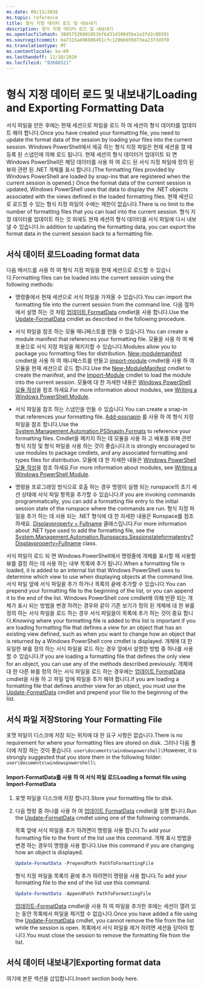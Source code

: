 ```yaml
---
ms.date: 09/13/2016
ms.topic: reference
title: 형식 지정 데이터 로드 및 내보내기
description: 형식 지정 데이터 로드 및 내보내기
ms.openlocfilehash: 38857526801051bf6d31d300d5be1a3fd2c80391
ms.sourcegitcommit: ba7315a496986451cfc1296b659d73ea2373d3f0
ms.translationtype: MT
ms.contentlocale: ko-KR
ms.lasthandoff: 12/10/2020
ms.locfileid: "92666521"
---
```

# <a name="loading-and-exporting-formatting-data"></a><span data-ttu-id="abb10-103">형식 지정 데이터 로드 및 내보내기</span><span class="sxs-lookup"><span data-stu-id="abb10-103">Loading and Exporting Formatting Data</span></span>

<span data-ttu-id="abb10-104">서식 파일을 만든 후에는 현재 세션으로 파일을 로드 하 여 세션의 형식 데이터를 업데이트 해야 합니다.</span><span class="sxs-lookup"><span data-stu-id="abb10-104">Once you have created your formatting file, you need to update the format data of the session by loading your files into the current session.</span></span> <span data-ttu-id="abb10-105">Windows PowerShell에서 제공 하는 형식 지정 파일은 현재 세션을 열 때 등록 된 스냅인에 의해 로드 됩니다. 현재 세션의 형식 데이터가 업데이트 되 면 Windows PowerShell은 해당 데이터를 사용 하 여 로드 된 서식 지정 파일에 정의 된 뷰와 관련 된 .NET 개체를 표시 합니다.</span><span class="sxs-lookup"><span data-stu-id="abb10-105">(The formatting files provided by Windows PowerShell are loaded by snap-ins that are registered when the current session is opened.) Once the format data of the current session is updated, Windows PowerShell uses that data to display the .NET objects associated with the views defined in the loaded formatting files.</span></span> <span data-ttu-id="abb10-106">현재 세션으로 로드할 수 있는 형식 지정 파일의 수에는 제한이 없습니다.</span><span class="sxs-lookup"><span data-stu-id="abb10-106">There is no limit to the number of formatting files that you can load into the current session.</span></span> <span data-ttu-id="abb10-107">형식 지정 데이터를 업데이트 하는 것 외에도 현재 세션의 형식 데이터를 서식 파일에 다시 내보낼 수 있습니다.</span><span class="sxs-lookup"><span data-stu-id="abb10-107">In addition to updating the formatting data, you can export the format data in the current session back to a formatting file.</span></span>

## <a name="loading-format-data"></a><span data-ttu-id="abb10-108">서식 데이터 로드</span><span class="sxs-lookup"><span data-stu-id="abb10-108">Loading format data</span></span>

<span data-ttu-id="abb10-109">다음 메서드를 사용 하 여 형식 지정 파일을 현재 세션으로 로드할 수 있습니다.</span><span class="sxs-lookup"><span data-stu-id="abb10-109">Formatting files can be loaded into the current session using the following methods:</span></span>

- <span data-ttu-id="abb10-110">명령줄에서 현재 세션으로 서식 파일을 가져올 수 있습니다.</span><span class="sxs-lookup"><span data-stu-id="abb10-110">You can import the formatting file into the current session from the command line.</span></span> <span data-ttu-id="abb10-111">다음 절차에서 설명 하는 것 처럼 [업데이트 FormatData](/powershell/module/Microsoft.PowerShell.Utility/Update-FormatData) cmdlet을 사용 합니다.</span><span class="sxs-lookup"><span data-stu-id="abb10-111">Use the [Update-FormatData](/powershell/module/Microsoft.PowerShell.Utility/Update-FormatData) cmdlet as described in the following procedure.</span></span>

- <span data-ttu-id="abb10-112">서식 파일을 참조 하는 모듈 매니페스트를 만들 수 있습니다.</span><span class="sxs-lookup"><span data-stu-id="abb10-112">You can create a module manifest that references your formatting file.</span></span> <span data-ttu-id="abb10-113">모듈을 사용 하 여 배포용으로 서식 지정 파일을 패키지할 수 있습니다.</span><span class="sxs-lookup"><span data-stu-id="abb10-113">Modules allow you to package you formatting files for distribution.</span></span> <span data-ttu-id="abb10-114">[New-modulemanifest](/powershell/module/Microsoft.PowerShell.Core/New-ModuleManifest) cmdlet을 사용 하 여 매니페스트를 만들고 [import-module](/powershell/module/Microsoft.PowerShell.Core/Import-Module) cmdlet을 사용 하 여 모듈을 현재 세션으로 로드 합니다.</span><span class="sxs-lookup"><span data-stu-id="abb10-114">Use the [New-ModuleManifest](/powershell/module/Microsoft.PowerShell.Core/New-ModuleManifest) cmdlet to create the manifest, and the [Import-Module](/powershell/module/Microsoft.PowerShell.Core/Import-Module) cmdlet to load the module into the current session.</span></span> <span data-ttu-id="abb10-115">모듈에 대 한 자세한 내용은 [Windows PowerShell 모듈 작성](../module/writing-a-windows-powershell-module.md)을 참조 하세요.</span><span class="sxs-lookup"><span data-stu-id="abb10-115">For more information about modules, see [Writing a Windows PowerShell Module](../module/writing-a-windows-powershell-module.md).</span></span>

- <span data-ttu-id="abb10-116">서식 파일을 참조 하는 스냅인을 만들 수 있습니다.</span><span class="sxs-lookup"><span data-stu-id="abb10-116">You can create a snap-in that references your formatting file.</span></span> <span data-ttu-id="abb10-117">[Add-pssnapin](/dotnet/api/System.Management.Automation.PSSnapIn.Formats) 를 사용 하 여 형식 지정 파일을 참조 합니다.</span><span class="sxs-lookup"><span data-stu-id="abb10-117">Use the [System.Management.Automation.PSSnapIn.Formats](/dotnet/api/System.Management.Automation.PSSnapIn.Formats) to reference your formatting files.</span></span> <span data-ttu-id="abb10-118">Cmdlet을 패키지 하는 데 모듈을 사용 하 고 배포를 위해 관련 형식 지정 및 형식 파일을 사용 하는 것이 좋습니다.</span><span class="sxs-lookup"><span data-stu-id="abb10-118">It is strongly encouraged to use modules to package cmdlets, and any associated formatting and types files for distribution.</span></span> <span data-ttu-id="abb10-119">모듈에 대 한 자세한 내용은 [Windows PowerShell 모듈 작성](../module/writing-a-windows-powershell-module.md)을 참조 하세요.</span><span class="sxs-lookup"><span data-stu-id="abb10-119">For more information about modules, see [Writing a Windows PowerShell Module](../module/writing-a-windows-powershell-module.md).</span></span>

- <span data-ttu-id="abb10-120">명령을 프로그래밍 방식으로 호출 하는 경우 명령이 실행 되는 runspace의 초기 세션 상태에 서식 파일 항목을 추가할 수 있습니다.</span><span class="sxs-lookup"><span data-stu-id="abb10-120">If you are invoking commands programmatically, you can add a formatting file entry to the initial session state of the runspace where the commands are run.</span></span> <span data-ttu-id="abb10-121">형식 지정 파일을 추가 하는 데 사용 되는 .NET 형식에 대 한 자세한 내용은 Runspace를 참조 하세요. [ Displayproperty = Fullname](/dotnet/api/System.Management.Automation.Runspaces.SessionStateFormatEntry) 클래스입니다.</span><span class="sxs-lookup"><span data-stu-id="abb10-121">For more information about .NET type used to add the formatting file, see the [System.Management.Automation.Runspaces.Sessionstateformatentry?Displayproperty=Fullname](/dotnet/api/System.Management.Automation.Runspaces.SessionStateFormatEntry) class.</span></span>

<span data-ttu-id="abb10-122">서식 파일이 로드 되 면 Windows PowerShell에서 명령줄에 개체를 표시할 때 사용할 뷰를 결정 하는 데 사용 하는 내부 목록에 추가 됩니다.</span><span class="sxs-lookup"><span data-stu-id="abb10-122">When a formatting file is loaded, it is added to an internal list that Windows PowerShell uses to determine which view to use when displaying objects at the command line.</span></span> <span data-ttu-id="abb10-123">서식 파일 앞에 서식 파일을 추가 하거나 목록의 끝에 추가할 수 있습니다.</span><span class="sxs-lookup"><span data-stu-id="abb10-123">You can prepend your formatting file to the beginning of the list, or you can append it to the end of the list.</span></span> <span data-ttu-id="abb10-124">Windows PowerShell core cmdlet에 의해 반환 되는 개체가 표시 되는 방법을 변경 하려는 경우와 같이 기존 보기가 정의 된 개체에 대 한 뷰를 정의 하는 서식 파일을 로드 하는 경우 서식 파일을이 목록에 추가 하는 것이 중요 합니다.</span><span class="sxs-lookup"><span data-stu-id="abb10-124">Knowing where your formatting file is added to this list is important if you are loading formatting file that defines a view for an object that has an existing view defined, such as when you want to change how an object that is returned by a Windows PowerShell core cmdlet is displayed.</span></span> <span data-ttu-id="abb10-125">개체에 대 한 유일한 뷰를 정의 하는 서식 파일을 로드 하는 경우 앞에서 설명한 방법 중 하나를 사용할 수 있습니다.</span><span class="sxs-lookup"><span data-stu-id="abb10-125">If you are loading a formatting file that defines the only view for an object, you can use any of the methods described previously.</span></span>  <span data-ttu-id="abb10-126">개체에 대 한 다른 뷰를 정의 하는 서식 파일을 로드 하는 경우에는 [업데이트 FormatData](/powershell/module/Microsoft.PowerShell.Utility/Update-FormatData) cmdlet을 사용 하 고 파일 앞에 파일을 추가 해야 합니다.</span><span class="sxs-lookup"><span data-stu-id="abb10-126">If you are loading a formatting file that defines another view for an object, you must use the [Update-FormatData](/powershell/module/Microsoft.PowerShell.Utility/Update-FormatData) cmdlet and prepend your file to the beginning of the list.</span></span>

## <a name="storing-your-formatting-file"></a><span data-ttu-id="abb10-127">서식 파일 저장</span><span class="sxs-lookup"><span data-stu-id="abb10-127">Storing Your Formatting File</span></span>

<span data-ttu-id="abb10-128">포맷 파일이 디스크에 저장 되는 위치에 대 한 요구 사항은 없습니다.</span><span class="sxs-lookup"><span data-stu-id="abb10-128">There is no requirement for where your formatting files are stored on disk.</span></span> <span data-ttu-id="abb10-129">그러나 다음 폴더에 저장 하는 것이 좋습니다. `user\documents\windowspowershell\`</span><span class="sxs-lookup"><span data-stu-id="abb10-129">However, it is strongly suggested that you store them in the following folder: `user\documents\windowspowershell\`</span></span>

#### <a name="loading-a-format-file-using-import-formatdata"></a><span data-ttu-id="abb10-130">Import-FormatData를 사용 하 여 서식 파일 로드</span><span class="sxs-lookup"><span data-stu-id="abb10-130">Loading a format file using Import-FormatData</span></span>

1. <span data-ttu-id="abb10-131">포맷 파일을 디스크에 저장 합니다.</span><span class="sxs-lookup"><span data-stu-id="abb10-131">Store your formatting file to disk.</span></span>

2. <span data-ttu-id="abb10-132">다음 명령 중 하나를 사용 하 여 [업데이트 FormatData](/powershell/module/Microsoft.PowerShell.Utility/Update-FormatData) cmdlet을 실행 합니다.</span><span class="sxs-lookup"><span data-stu-id="abb10-132">Run the [Update-FormatData](/powershell/module/Microsoft.PowerShell.Utility/Update-FormatData) cmdlet using one of the following commands.</span></span>

   <span data-ttu-id="abb10-133">목록 앞에 서식 파일을 추가 하려면이 명령을 사용 합니다.</span><span class="sxs-lookup"><span data-stu-id="abb10-133">To add your formatting file to the front of the list use this command.</span></span> <span data-ttu-id="abb10-134">개체 표시 방법을 변경 하는 경우이 명령을 사용 합니다.</span><span class="sxs-lookup"><span data-stu-id="abb10-134">Use this command if you are changing how an object is displayed.</span></span>

   ```powershell
   Update-FormatData -PrependPath PathToFormattingFile
   ```

   <span data-ttu-id="abb10-135">형식 지정 파일을 목록의 끝에 추가 하려면이 명령을 사용 합니다.</span><span class="sxs-lookup"><span data-stu-id="abb10-135">To add your formatting file to the end of the list use this command.</span></span>

   ```powershell
   Update-FormatData -AppendPath PathToFormattingFile
   ```

   <span data-ttu-id="abb10-136">[업데이트-FormatData](/powershell/module/Microsoft.PowerShell.Utility/Update-FormatData) cmdlet을 사용 하 여 파일을 추가한 후에는 세션이 열려 있는 동안 목록에서 파일을 제거할 수 없습니다.</span><span class="sxs-lookup"><span data-stu-id="abb10-136">Once you have added a file using the [Update-FormatData](/powershell/module/Microsoft.PowerShell.Utility/Update-FormatData) cmdlet, you cannot remove the file from the list while the session is open.</span></span> <span data-ttu-id="abb10-137">목록에서 서식 파일을 제거 하려면 세션을 닫아야 합니다.</span><span class="sxs-lookup"><span data-stu-id="abb10-137">You must close the session to remove the formatting file from the list.</span></span>

## <a name="exporting-format-data"></a><span data-ttu-id="abb10-138">서식 데이터 내보내기</span><span class="sxs-lookup"><span data-stu-id="abb10-138">Exporting format data</span></span>

<span data-ttu-id="abb10-139">여기에 본문 섹션을 삽입합니다.</span><span class="sxs-lookup"><span data-stu-id="abb10-139">Insert section body here.</span></span>
